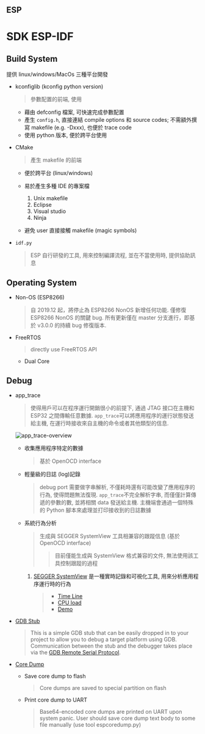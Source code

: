 ESP
---

# SDK ESP-IDF

## Build System

提供 linux/windows/MacOs 三種平台開發

+ kconfiglib (kconfig python version)
    > 參數配置的前端, 使用

    - 藉由 defconfig 檔案, 可快速完成參數配置
    - 產生 `config.h`, 直接連結 compile options 和 source codes;
    不需額外撰寫 makefile (e.g. -Dxxx), 也便於 trace code
    - 使用 python 版本, 便於跨平台使用

+ CMake
    > 產生 makefile 的前端

    - 便於跨平台 (linux/windows)
    - 易於產生多種 IDE 的專案檔

        1. Unix makefile
        1. Eclipse
        1. Visual studio
        1. Ninja
    - 避免 user 直接接觸 makefile (magic symbols)

+ `idf.py`
    > ESP 自行研發的工具, 用來控制編譯流程, 並在不當使用時, 提供協助訊息

## Operating System

+ Non-OS (ESP8266)
    > 自 2019.12 起，將停止為 ESP8266 NonOS 新增任何功能.
    僅修復 ESP8266 NonOS 的關鍵 bug.
    所有更新僅在 master 分支進行，即基於 v3.0.0 的持續 bug 修復版本.

+ FreeRTOS
    > directly use FreeRTOS API
    
    - Dual Core 
    
## Debug

+ app_trace
    > 使得用戶可以在程序運行開銷很小的前提下, 通過 JTAG 接口在主機和 ESP32 之間傳輸任意數據.
    `app_trace`可以將應用程序的運行狀態發送給主機, 在運行時接收來自主機的命令或者其他類型的信息.

    ![app_trace-overview](https://docs.espressif.com/projects/esp-idf/zh_CN/latest/esp32/_images/app_trace-overview.jpg)

    - 收集應用程序特定的數據
        > 基於 OpenOCD interface

    - 輕量級的日誌 (log)記錄
        > debug port 需要做字串解析, 不僅耗時還有可能改變了應用程序的行為, 使得問題無法復現.
        `app_trace`不完全解析字串, 而僅僅計算傳遞的參數的數, 並將相關 data 發送給主機.
        主機端會通過一個特殊的 Python 腳本來處理並打印接收到的日誌數據


    - 系統行為分析
        > 生成與 SEGGER SystemView 工具相兼容的跟蹤信息 (基於 OpenOCD interface)
        >> 目前僅能生成與 SystemView 格式兼容的文件, 無法使用該工具控制跟蹤的過程

        1. [SEGGER SystemView](https://www.segger.com/products/development-tools/systemview/) 是一種實時記錄和可視化工具, 用來分析應用程序運行時的行為
            > + [Time Line](https://www.segger.com/fileadmin/_processed_/5/8/csm_systemview-v3-timeline_9facf5fbd8.png)
            > + [CPU load](https://www.segger.com/fileadmin/images/products/SystemView/systemview-v3-cpuload.png)
            > + [Demo](https://www.segger.com/fileadmin/videos/SystemView.mp4)

+ [GDB Stub](https://github.com/mborgerson/gdbstub)
    > This is a simple GDB stub that can be easily dropped in to your project to allow you to debug a target platform using GDB.
    Communication between the stub and the debugger takes place via the
    [GDB Remote Serial Protocol](https://sourceware.org/gdb/onlinedocs/gdb/Remote-Protocol.html).

+ [Core Dump](https://docs.espressif.com/projects/esp-idf/zh_CN/latest/esp32/api-guides/core_dump.html)

    - Save core dump to flash
        > Core dumps are saved to special partition on flash

    - Print core dump to UART
        > Base64-encoded core dumps are printed on UART upon system panic.
        User should save core dump text body to some file manually (use tool espcoredump.py)

